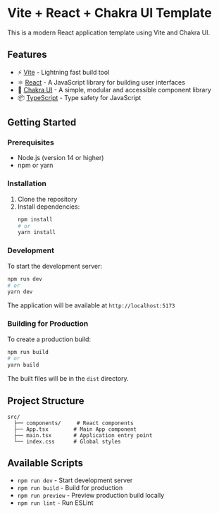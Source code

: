 # Vite + React + Chakra UI Template

This is a modern React application template using Vite and Chakra UI.

## Features

- ⚡️ [Vite](https://vitejs.dev/) - Lightning fast build tool
- ⚛️ [React](https://reactjs.org/) - A JavaScript library for building user interfaces
- 🎨 [Chakra UI](https://chakra-ui.com/) - A simple, modular and accessible component library
- 📦 [TypeScript](https://www.typescriptlang.org/) - Type safety for JavaScript

## Getting Started

### Prerequisites

- Node.js (version 14 or higher)
- npm or yarn

### Installation

1. Clone the repository
2. Install dependencies:
   ```bash
   npm install
   # or
   yarn install
   ```

### Development

To start the development server:

```bash
npm run dev
# or
yarn dev
```

The application will be available at `http://localhost:5173`

### Building for Production

To create a production build:

```bash
npm run build
# or
yarn build
```

The built files will be in the `dist` directory.

## Project Structure

```
src/
  ├── components/     # React components
  ├── App.tsx        # Main App component
  ├── main.tsx       # Application entry point
  └── index.css      # Global styles
```

## Available Scripts

- `npm run dev` - Start development server
- `npm run build` - Build for production
- `npm run preview` - Preview production build locally
- `npm run lint` - Run ESLint
